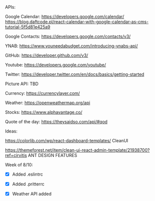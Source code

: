 APIs:

Google Calendar: https://developers.google.com/calendar/
https://blog.daftcode.pl/react-calendar-with-google-calendar-as-cms-tutorial-5f5d81e425a9

Google Contacts: https://developers.google.com/contacts/v3/

YNAB: https://www.youneedabudget.com/introducing-ynabs-api/

GitHub: https://developer.github.com/v3/

Youtube: https://developers.google.com/youtube/

Twitter: https://developer.twitter.com/en/docs/basics/getting-started

Picture API: TBD

Currency: https://currencylayer.com/

Weather: https://openweathermap.org/api

Stocks: https://www.alphavantage.co/

Quote of the day: https://theysaidso.com/api/#qod

Ideas:

https://colorlib.com/wp/react-dashboard-templates/ CleanUI

https://themeforest.net/item/clean-ui-react-admin-template/21938700?ref=cirvitis
ANT DESIGN FEATURES

Week of 8/10:

-   [x] Added .eslintrc

-   [x] Added .pritterrc

-   [x] Weather API added
